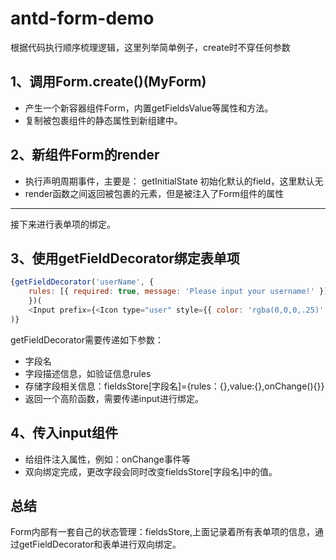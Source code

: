 # antd-form-demo

根据代码执行顺序梳理逻辑，这里列举简单例子，create时不穿任何参数

## 1、调用Form.create()(MyForm)

* 产生一个新容器组件Form，内置getFieldsValue等属性和方法。
* 复制被包裹组件的静态属性到新组建中。

## 2、新组件Form的render

* 执行声明周期事件，主要是： getInitialState 初始化默认的field，这里默认无
* render函数之间返回被包裹的元素，但是被注入了Form组件的属性

----

接下来进行表单项的绑定。

## 3、使用getFieldDecorator绑定表单项

``` js
{getFieldDecorator('userName', {
    rules: [{ required: true, message: 'Please input your username!' }],
    })(
    <Input prefix={<Icon type="user" style={{ color: 'rgba(0,0,0,.25)' }} />} placeholder="Username" />
)}
```

getFieldDecorator需要传递如下参数：
* 字段名
* 字段描述信息，如验证信息rules
* 存储字段相关信息：fieldsStore[字段名]={rules：{},value:{},onChange(){}}
* 返回一个高阶函数，需要传递input进行绑定。

## 4、传入input组件

* 给组件注入属性，例如：onChange事件等
* 双向绑定完成，更改字段会同时改变fieldsStore[字段名]中的值。


## 总结

Form内部有一套自己的状态管理：fieldsStore,上面记录着所有表单项的信息，通过getFieldDecorator和表单进行双向绑定。